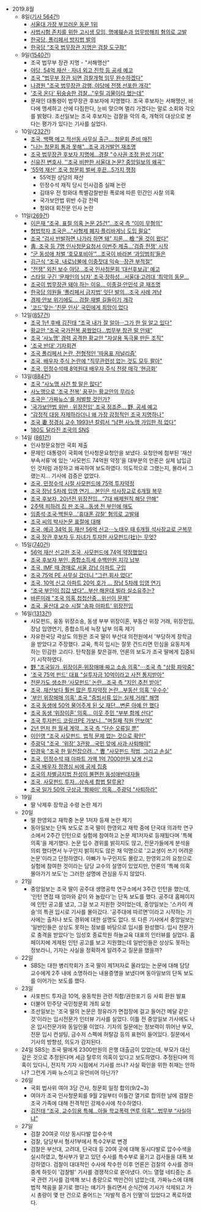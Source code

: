 * 2019.8월
    * 8일([기사 564건](https://search.naver.com/search.naver?&where=news&query=%EC%A1%B0%EA%B5%AD&sm=tab_pge&sort=0&photo=0&field=0&reporter_article=&pd=3&ds=2019.08.08&de=2019.08.08&docid=&nso=so:r,p:from20190808to20190808,a:all&mynews=0&cluster_rank=338&start=161&refresh_start=0)) 
        * [서울대 가장 부끄러운 동문 1위](https://news.naver.com/main/read.nhn?mode=LSD&mid=sec&sid1=100&oid=025&aid=0002928290)
        * [사법시험 존치를 위한 고시생 모임, 명예훼손과 업무방해죄 혐의로 고발](https://news.naver.com/main/read.nhn?mode=LSD&mid=sec&sid1=102&oid=079&aid=0003257590)
        * [한국당, 폴리페서 방지법 발의](http://www.ilyoseoul.co.kr/news/articleView.html?idxno=327496)
        * [한국당 “조국 법무장관 지명은 검찰 도구화”](https://news.naver.com/main/read.nhn?mode=LSD&mid=sec&sid1=100&oid=469&aid=0000412044)
    * 9일([1540건](https://search.naver.com/search.naver?where=news&query=조국&sm=tab_opt&sort=0&photo=0&field=0&reporter_article=&pd=3&ds=2019.08.09&de=2019.08.09&docid=&nso=so%3Ar%2Cp%3Afrom20190809to20190809%2Ca%3Aall&mynews=0&refresh_start=0&related=0))
        * 조국 법무부 장관 지명 - "서해맹산"
        * [야당, 54억 재산ㆍ자녀 외고 진학 등 공세 예고](https://news.naver.com/main/read.nhn?mode=LSD&mid=sec&sid1=102&oid=469&aid=0000412351)
        * [조국 "법무부 장관 되면 검찰개혁 임무 완수하겠다"](http://www.mhj21.com/123396)
        * [나경원 "조국 법무장관 강행, 야당에 전쟁 선포한 개각"](https://news.naver.com/main/read.nhn?mode=LSD&mid=sec&sid1=100&oid=003&aid=0009392583)
        * ['조국 온다' 뒤숭숭한 검찰…"우릴 괴물이라 했는데"](https://news.naver.com/main/read.nhn?mode=LSD&mid=sec&sid1=102&oid=003&aid=0009392864)
        * 문재인 대통령이 법무장관 후보자에 지명했다. 조국 후보자는 서해맹산, 바다에 맹세하고 산에 다짐한다, 눈비 맞으며 멀리 가겠다는 말로 소회와 각오를 밝혔다. 조선일보는 조국 후보자는 검찰을 악의 축, 개혁의 대상으로 본다는 평가가 있다는 기사를 실었다.
    * 10일([232건](https://search.naver.com/search.naver?where=news&query=%EC%A1%B0%EA%B5%AD&sm=tab_opt&sort=0&photo=0&field=0&reporter_article=&pd=3&ds=2019.08.10&de=2019.08.10&docid=&nso=so%3Ar%2Cp%3Afrom20190810to20190810%2Ca%3Aall&mynews=0&refresh_start=0&related=0))
        * [조국, 백팩 메고 적선동 사무실 출근… 청문회 준비 매진](https://news.naver.com/main/read.nhn?mode=LSD&mid=sec&sid1=100&oid=005&aid=0001227511)
        * ["나는 청문회 통과 못해"…조국 과거발언 재조명](https://news.naver.com/main/read.nhn?mode=LSD&mid=sec&sid1=100&oid=448&aid=0000279580)
        * [조국 법무장관 후보자 지명에…경찰 "수사권 조정 완성 기대"](https://news.naver.com/main/read.nhn?mode=LSD&mid=sec&sid1=102&oid=079&aid=0003258197)
        * [신유진 변호사, ''조국 비판한 서울대 논문? 중앙일보의 왜곡''](http://www.topstarnews.net/news/articleView.html?idxno=656858)
        * ['55억 재산' 조국 청문회 벌써 후끈…5가지 쟁점](https://news.naver.com/main/read.nhn?mode=LSD&mid=sec&sid1=100&oid=015&aid=0004190647)
            * 55억원 상당의 재산
            * 민정수석 재직 당시 인사검증 실패 논란
            * 김태우 전 청와대 특별감찰반원 폭로에 따른 민간인 사찰 의혹
            * 국가보안법 위반 수감 전력
            * 청와대 회전문 인사 논란
    * 11일([269건](https://search.naver.com/search.naver?where=news&query=%EC%A1%B0%EA%B5%AD&sm=tab_opt&sort=0&photo=0&field=0&reporter_article=&pd=3&ds=2019.08.11&de=2019.08.11&docid=&nso=so%3Ar%2Cp%3Afrom20190811to20190811%2Ca%3Aall&mynews=0&refresh_start=0&related=0))
        * [이은재 “조국, 표절 의혹 논문 25건”…조국 측 “이미 무혐의”](https://news.naver.com/main/read.nhn?mode=LSD&mid=sec&sid1=100&oid=056&aid=0010731311)
        * [형법학자 조국은…"사형제 폐지·플리바게닝 도입 필요"](https://news.naver.com/main/read.nhn?mode=LSD&mid=sec&sid1=102&oid=001&aid=0011013128)
        * [조국 “검사 반발하면 나가라 하면 돼” 지론… 檢 “올 것이 왔다”](https://news.naver.com/main/read.nhn?mode=LSD&mid=sec&sid1=102&oid=022&aid=0003388252)
        * [靑, 조국 등 7명 인사청문요청서 이번주 제출…'검증 전쟁' 시작](https://news.naver.com/main/read.nhn?mode=LSD&mid=sec&sid1=100&oid=003&aid=0009394935)
        * [“군 동성애 처벌 ‘호모포비아’”…조국이 바라본 ‘과잉범죄’들은](https://news.naver.com/main/read.nhn?mode=LSD&mid=sec&sid1=102&oid=005&aid=0001227671)
        * [김근식 “조국, 내로남불에 이중잣대 익숙···장관 부적절”](https://news.naver.com/main/read.nhn?mode=LSD&mid=sec&sid1=100&oid=022&aid=0003388161)
        * [“전쟁” 외친 보수 야당…조국 인사청문회 ‘대선후보급’ 예고](https://news.naver.com/main/read.nhn?mode=LSD&mid=sec&sid1=100&oid=032&aid=0002956615)
        * [스타일 구긴 ‘문재인의 남자’ 조국·장하성…서울대·고려대 ‘최악의 동문...](https://news.naver.com/main/read.nhn?mode=LSD&mid=sec&sid1=100&oid=022&aid=0003388178)
        * [조국이 법무장관 돼야 하는 이유… 이종걸·안민석 글 재조명](https://news.naver.com/main/read.nhn?mode=LSD&mid=sec&sid1=100&oid=005&aid=0001227707)
        * [한국당 의원들 ‘폴리페서 금지법’ 잇단 발의…조국 사례 겨냥](http://www.ekn.kr/news/article.html?no=447518)
        * [경제·안보 위기에도… 검찰·재벌 길들이기 개각](https://news.naver.com/main/read.nhn?mode=LSD&mid=sec&sid1=101&oid=029&aid=0002545666)
        * ['코드'맞는 '친문 인사' 국민에게 희망이 없다](http://www.chungnamilbo.com/news/articleView.html?idxno=508668)
    * 12일([857건](https://search.naver.com/search.naver?where=news&query=%EC%A1%B0%EA%B5%AD&sm=tab_opt&sort=0&photo=0&field=0&reporter_article=&pd=3&ds=2019.08.12&de=2019.08.12&docid=&nso=so%3Ar%2Cp%3Afrom20190812to20190812%2Ca%3Aall&mynews=0&refresh_start=0&related=0))
        * [조국 1년 후배 김진태 “조국 내가 잘 알아···그가 한 일 알고 있다”](https://news.naver.com/main/read.nhn?mode=LSD&mid=sec&sid1=100&oid=032&aid=0002956733)
        * [황교안 “조국 국가전복 꿈꿨었다…법무부 장관 말 안돼”](https://news.naver.com/main/read.nhn?mode=LSD&mid=sec&sid1=100&oid=005&aid=0001227890)
        * [조국 ‘사노맹’ 경력 공격한 황교안 "자살용 독극물 만든 조직"](https://news.naver.com/main/read.nhn?mode=LSD&mid=sec&sid1=100&oid=025&aid=0002928970)
        * ['조국 반대' 기자회견](https://news.naver.com/main/read.nhn?mode=LSD&mid=sec&sid1=102&oid=001&aid=0011014370)
        * [조국 폴리페서 논란, 전형적인 '따옴표 저널리즘'](https://news.naver.com/main/read.nhn?mode=LSD&mid=sec&sid1=100&oid=052&aid=0001330013)
        * [조국, 배우자 주식 논란에 "직무관련성 없는 것도 모두 팔아"](https://news.naver.com/main/read.nhn?mode=LSD&mid=sec&sid1=102&oid=421&aid=0004141575)
        * [조국, 민정수석때 8억원대 배우자 주식 전량 매각 ‘현금화’](https://news.naver.com/main/read.nhn?mode=LSD&mid=sec&sid1=100&oid=021&aid=0002399645)
    * 13일([884건](https://search.naver.com/search.naver?where=news&query=%EC%A1%B0%EA%B5%AD&sm=tab_opt&sort=0&photo=0&field=0&reporter_article=&pd=3&ds=2019.08.13&de=2019.08.13&docid=&nso=so%3Ar%2Cp%3Afrom20190813to20190813%2Ca%3Aall&mynews=0&refresh_start=0&related=0))
        * [조국 “사노맹 사건 할 말은 많다”](https://news.naver.com/main/read.nhn?mode=LSD&mid=sec&sid1=100&oid=449&aid=0000175742)
        * [사노맹으로 '조국 전복' 꿈꾸는 황교안의 무리수](https://news.naver.com/main/read.nhn?mode=LSD&mid=sec&sid1=100&oid=047&aid=0002236743)
        * [조국은 '가짜뉴스'를 처벌할 것인가?](https://news.naver.com/main/read.nhn?mode=LSD&mid=sec&sid1=102&oid=055&aid=0000751612)
        * ['국가보안법 위반 · 위장전입' 조국 정조준… 野, 공세 예고](https://news.naver.com/main/read.nhn?mode=LSD&mid=sec&sid1=100&oid=055&aid=0000751597)
        * [“감정적 대응 자제하라더니 왜 가장 감정적인 조국 지명하나”](https://news.naver.com/main/read.nhn?mode=LSD&mid=sec&sid1=100&oid=025&aid=0002929286)
        * [조국 妻 정경심 교수 1993년 칼럼서 “남편 사노맹 가입한 적 없다”](https://news.naver.com/main/read.nhn?mode=LSD&mid=sec&sid1=100&oid=022&aid=0003388760)
        * [180도 달라진 조국의 SNS](https://news.naver.com/main/read.nhn?mode=LSD&mid=sec&sid1=100&oid=449&aid=0000175772)
    * 14일 ([861건](https://search.naver.com/search.naver?where=news&query=%EC%A1%B0%EA%B5%AD&sm=tab_opt&sort=0&photo=0&field=0&reporter_article=&pd=3&ds=2019.08.14&de=2019.08.14&docid=&nso=so%3Ar%2Cp%3Afrom20190814to20190814%2Ca%3Aall&mynews=0&refresh_start=0&related=0))
        * 인사청문요청안 국회 제출
        * 문제인 대통령이 국회에 인사청문요청안을 보냈다. 요청안에 첨부된 '재산부속서류'에 있는 '사모펀드 74억원 약정'을 대부분의 언론은 실제 납입금인 것처럼 과장하고 왜곡하여 보도하였다. 의도적으로 그랬는지, 몰라서 그랬는지... 기사에 검증은 없었다.
        * [조국, 민정수석 시절 사모펀드에 75억 투자약정](https://news.naver.com/main/read.nhn?mode=LSD&mid=sec&sid1=102&oid=011&aid=0003603487)
        * [조국 장남 5차례 입영 연기… 본인은 석사장교로 6개월 복무](https://news.naver.com/main/read.nhn?mode=LSD&mid=sec&sid1=100&oid=005&aid=0001229215)
        * [조국 후보자, 20년전 위장전입…“7대 배제원칙 해당 안해”](https://news.naver.com/main/read.nhn?mode=LSD&mid=sec&sid1=100&oid=056&aid=0010732543)
        * [2주택 피하려 집 판 조국…동생 전 부인에 매도](https://news.naver.com/main/read.nhn?mode=LSD&mid=sec&sid1=100&oid=449&aid=0000175877)
        * [임종석·조국·백원우…'휴대폰 감찰' 혐의로 고발돼](http://www.newdaily.co.kr/site/data/html/2019/08/14/2019081400193.html)
        * [조국 씨의 박사논문 표절에 대해](https://news.naver.com/main/read.nhn?mode=LSD&mid=sec&sid1=110&oid=020&aid=0003234898)
        * [조국, 예금 34억 등 재산 56억 신고⋯노태우 때 6개월 석사장교로 군복무](https://news.naver.com/main/read.nhn?mode=LSD&mid=sec&sid1=100&oid=023&aid=0003467259)
        * [조국 장관 후보자 두 자녀가 투자한 사모펀드(社)는 무엇?](http://monthly.chosun.com/client/mdaily/daily_view.asp?idx=7666&Newsnumb=2019087666)
    * 15일([740건](https://search.naver.com/search.naver?where=news&query=%EC%A1%B0%EA%B5%AD&sm=tab_opt&sort=0&photo=0&field=0&reporter_article=&pd=3&ds=2019.08.15&de=2019.08.15&docid=&nso=so%3Ar%2Cp%3Afrom20190815to20190815%2Ca%3Aall&mynews=0&refresh_start=0&related=0))
        * [56억 재산 신고한 조국, 사모펀드에 74억 약정했었다](https://news.naver.com/main/read.nhn?mode=LSD&mid=sec&sid1=102&oid=055&aid=0000752217)
        * [조국 후보자 부인, 종합소득세 수백만원 지각 납부](https://news.naver.com/main/read.nhn?mode=LSD&mid=sec&sid1=100&oid=056&aid=0010732849)
        * [조국, IMF 때 경매로 서울 강남 아파트 구입](https://news.naver.com/main/read.nhn?mode=LSD&mid=sec&sid1=100&oid=449&aid=0000175901)
        * [조국 75억 PE 사무실 갔더니 “그런 회사 없다”](https://news.naver.com/main/read.nhn?mode=LSD&mid=sec&sid1=102&oid=011&aid=0003603801)
        * [조국, 10억 신고 아파트 20억 호가 … 장남 5차례 입영 연기](https://news.naver.com/main/read.nhn?mode=LSD&mid=sec&sid1=100&oid=022&aid=0003389391)
        * [“조국 부인이 집값 냈다”…부산 해운대 빌라 실소유주는?](https://news.naver.com/main/read.nhn?mode=LSD&mid=sec&sid1=100&oid=449&aid=0000175902)
        * [바른미래 "조국 의혹 첩첩산중…위선이 문제"](https://news.naver.com/main/read.nhn?mode=LSD&mid=sec&sid1=100&oid=003&aid=0009402332)
        * [조국, 울산대 교수 시절 '송파 아파트' 위장전입](https://news.naver.com/main/read.nhn?mode=LSD&mid=sec&sid1=100&oid=023&aid=0003467384)
    * 16일([1313건](https://search.naver.com/search.naver?where=news&query=%EC%A1%B0%EA%B5%AD&sm=tab_opt&sort=0&photo=0&field=0&reporter_article=&pd=3&ds=2019.08.16&de=2019.08.16&docid=&nso=so%3Ar%2Cp%3Afrom20190816to20190816%2Ca%3Aall&mynews=0&refresh_start=0&related=0))
        * 사모펀드, 웅동 위장소송, 동생 부부 위장이혼, 부동산 위장 거래, 위장전임, 장남 입영연기, 종합소득세 늑장 납부 의혹 제기
        * 자유한국당 곽상도 의원은 조국 딸이 부산대 의전원에서 '부당하게 장학금을 받았다고 주장했다. 교육, 특히 입시는 잘못 건드리면 민심을 요동치게 하는 민감한 고리다. 탄착점을 찾은걸까, 언론의 보도가 조국 딸에게 집중되기 시작하였다.
        * [野 "조국일가, 위장이혼·위장매매·짜고 소송 의혹"⋯조국 측 "상황 파악중"](https://news.naver.com/main/read.nhn?mode=LSD&mid=sec&sid1=100&oid=023&aid=0003467699)
        * ['조국 75억 펀드' 대표 "실투자금 10억이라고 사전 통지받아"](https://news.naver.com/main/read.nhn?mode=LSD&mid=sec&sid1=102&oid=001&aid=0011022698)
        * [전문가도 생소한 ‘사모펀드’ 논란…조국 측 “지인 추천 받아”](https://news.naver.com/main/read.nhn?mode=LSD&mid=sec&sid1=100&oid=032&aid=0002957581)
        * [조국, 재산보다 훨씬 많은 투자약정 논란…부동산 의혹 '우수수'](https://news.naver.com/main/read.nhn?mode=LSD&mid=sec&sid1=100&oid=057&aid=0001375476)
        * ['부인 위장매매 의혹' 조국 "증빙서류 있는 실제 거래" 해명](https://news.naver.com/main/read.nhn?mode=LSD&mid=sec&sid1=100&oid=214&aid=0000972527)
        * [조국 동생에 50억 물어주게 된 父 재단…변론 아예 안 했다](https://news.naver.com/main/read.nhn?mode=LSD&mid=sec&sid1=102&oid=055&aid=0000752417)
        * [조국 동생 ‘위장이혼’ 의혹… 이웃 주민 “부부 함께 산다”](https://news.naver.com/main/read.nhn?mode=LSD&mid=sec&sid1=102&oid=021&aid=0002400055)
        * [조국 투자펀드 코링크PE 가보니…"며칠째 직원 안보여"](https://news.naver.com/main/read.nhn?mode=LSD&mid=sec&sid1=101&oid=421&aid=0004148492)
        * [2년 먼저 한 월세 계약…조국 측 “단순 오류일 뿐”](https://news.naver.com/main/read.nhn?mode=LSD&mid=sec&sid1=102&oid=449&aid=0000175970)
        * [이인영 “조국 사모펀드, 법적 문제 없는 것으로 확인”](https://news.naver.com/main/read.nhn?mode=LSD&mid=sec&sid1=100&oid=056&aid=0010733075)
        * [주광덕 "조국, '위장' 3관왕…국민 앞에 사과·사퇴해야"](https://news.naver.com/main/read.nhn?mode=LSD&mid=sec&sid1=100&oid=421&aid=0004148487)
        * [민경욱 "조국 한 밑천잡으려…" 曺 "사모펀드 적법, 그리고 손실"](https://news.naver.com/main/read.nhn?mode=LSD&mid=sec&sid1=100&oid=022&aid=0003389591)
        * [조국, 민정수석 때 아파트 가액 1억 7000만원 낮게 신고](http://www.wikileaks-kr.org/news/articleView.html?idxno=63078)
        * [조국 배우자 정경심 씨에 공세 집중](http://www.sisaweek.com/news/articleView.html?idxno=125285)
        * [조국의 차별금지법 찬성이 불편한 동성애반대자들](https://www.vop.co.kr/A00001428604.html)
        * [조국, 사모펀드 투자…상속세 합법 탈루용?](https://news.naver.com/main/read.nhn?mode=LSD&mid=sec&sid1=102&oid=016&aid=0001569127)
        * [조국 일가 50억 구상금 '짬짜미' 의혹…주광덕 "사퇴하라"](https://news.naver.com/main/read.nhn?mode=LSD&mid=sec&sid1=100&oid=079&aid=0003260213)
    * 19일 
        * 딸 낙제후 장학금 수령 논란 제기 
    * 20일 
        * 딸 한영외고 재학중 논문 1저자 등재 논란 제기
        * 동아일보는 단독 보도로 조국 딸이 한영외고 재학 중에 단국대 의과학 연구소에서 2주간 인턴으로 실험에 참여하고 논문 제1저자로 등재됬다며 '특혜 의혹'을 제기했다. 논문 입수 경위를 밝히지도 않고, 전문가들에게 분석을 의뢰 했다면서 누구인지 밝히지도 않은 채 익명으로 '고교생이 쓰기 어려운 논문'이라고 단정하였다. 아빠가 누구인지도 몰랐고, 한영외고의 요청으로 실험에 참여한 것이라는 담당 교수의 설명이 있었지만, 언론의 '특혜 의혹 몰아가기 보도'는 그러한 설명에 관심을 두지 않았다.
    * 21일
        * 중앙일보는 조국 딸이 공주대 생명공학 연구소에서 3주간 인턴을 했는데, '인턴 면접 때 엄마와 같이 와 놀랐다'는 단독 보도를 했다. 공주대 홈페이지에 인턴 공고를 냈고, 그걸 보고 지원한 것이었는데, 중앙일보는 '스카이 캐슬'의 특권 입시로 기사를 몰아갔다. '공주대에 따르면'이라고 시작하는 기사에는 출처나 보도 경위에 대한 설명도 없다. 또 다른 기사에서 중앙일보는 '일반인들은 상상도 못하는 정보를 바탕으로 입시를 완성했다. 입시 전문가로 충격을 받았다'는 임성호 종료학원 하늘교육 대표의 인터뷰를 실었다. 홈페이지에 게제된 인턴 공고를 보고 지원했는데 일반인들은 상상도 못하는 정보라니, 기자는 사실을 정확하게 알려주고 질문을 했을까?
    * 22일
        * SBS는 대한 병리학회가 조국 딸이 제1저자로 올라있는 논문에 대해 담당 교수에게 2주 내에 소명하라는 내용증명을 보냈다며 동아일보의 단독 보도를 이어가는 보도를 했다.
    * 23일 
        * 사포펀드 투자금 10억, 웅동학원 관련 직함/권한포기 등 사회 환원 발표
        * 더불어 민주당 국민청문회 개최 요청
        * 조선일보는 '조국 딸의 논문은 정유라가 면접장에 걸고 들어간 메달 같은 것'이라는 입시전문가 인터뷰 기사를 실었다. 이틀 전 중앙일보 가사에도 나온 입시전문가와 동일인물 이었다. 기자의 질문에는 정보력이 뛰어난 부모, 전문 입시 컨설팅, 금수저 스펙에 허탈감 등의 표현이 들어있다. 질문에서 기사의 방향성, 의도가 감지된다.
    * 24일
        SBS는 조국 딸에게 2300만원의 은행 대출금이 있었는데, 부모가 대신 갚은 것으로 추정된다며 세금 탈루의 의혹이 있다고 보도하였다. 추정된다며 의혹이 있다니, 전지적 기자 시점에서 기사를 쓰나? 사실 확인을 위한 취재는 안하나? 그런게 가짜 뉴스이고 유언비어 아닌가?
    * 26일 
        * 국회 법사위 여야 3당 간사, 청문회 일정 합의(9/2~3)
        * 여야가 조국 인사청문회를 9월 2일부터 이틀간 열기로 합의한 날에 검찰은 조국 가족에 대해 전격적인 강제수사에 착수하였다.
        * [김진태 “조국, 교수임용 특혜…아들 학교폭력 연루 의혹”...법무부 “사실아냐”](http://www.kukinews.com/news/article.html?no=694979)
    * 27일 
        * 검찰 20여곳 이상 동시다발 압수수색
        * 검찰, 담당부서 형사1부에서 특수2부로 변경
        * 검찰은 부산대, 고려대, 단국대 등 20여 곳에 대해 동시다발로 압수수색을 실시하였고, 형사부가 맡고 있던 수사를 특수부로 옮기고 검사들을 대폭 보강하였다. 검찰이 대대적인 수사에 착수한 이후 언론은 검찰의 수사를 경마 중계 하듯이 '검찰발' 기사를 경쟁적으로 쏟아냈다. 어느 열혈 네티증는 조국 관련 기사를 검색해 보니 총량으로 백만건이 넘었는데, 가짜뉴스에 대해 법적 책음을 묻기로 했다는 얘기가 들리면서 순식간에 기사가 삭제되고 가시 총량이 몇 만 건으로 줄어드는 '자발적 증거 인멸'이 있었다고 폭로하였다.
